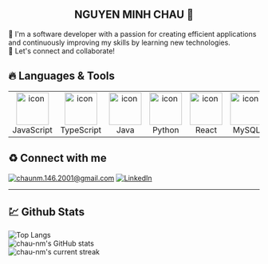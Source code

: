 <h2 align="center">NGUYEN MINH CHAU 👋</h2> 

<p>🌟 I'm a software developer with a passion for creating efficient applications and continuously improving my skills by learning new technologies. <br/> 🤝 Let's connect and collaborate!</p>

## <h2>🔥 Languages & Tools </h2>
<table>
<tr>
    <td align="center" width="96">
        <img src="https://techstack-generator.vercel.app/js-icon.svg" alt="icon" width="65" height="65" />
        <br>
        JavaScript
    </td>
    <td align="center" width="96">
        <img src="https://techstack-generator.vercel.app/ts-icon.svg" alt="icon" width="65" height="65" />
      <br>TypeScript
    </td>
    <td align="center" width="96">
        <img src="https://techstack-generator.vercel.app/java-icon.svg" alt="icon" width="65" height="65" />
          <br>
        Java
    </td>
    <td align="center" width="96">
        <img src="https://techstack-generator.vercel.app/python-icon.svg" alt="icon" width="65" height="65" />
        <br>
        Python
    </td>
    <td align="center" width="96">
        <img src="https://techstack-generator.vercel.app/react-icon.svg" alt="icon" width="65" height="65" />
        <br>
        React
    </td>
    <td align="center" width="96">
        <img src="https://techstack-generator.vercel.app/mysql-icon.svg" alt="icon" width="65" height="65" />
        <br>
        MySQL
    </td>
    <td align="center" width="96">
        <img src="https://techstack-generator.vercel.app/restapi-icon.svg" alt="icon" width="65" height="65" />
        <br>
        RestAPI
    </td>
      <td align="center" width="96">
        <img src="https://techstack-generator.vercel.app/kubernetes-icon.svg" alt="icon" width="65" height="65" />
        <br>
        Kubernetes
    </td>
    <td align="center" width="96">
        <img src="https://techstack-generator.vercel.app/docker-icon.svg" alt="icon" width="65" height="65" />
        <br>
        Docker
    </td>
 </tr>
</table>

## ♻️ Connect with me 
<a href="mailto:chaunm.146.2001@gmail.com" target="_blank"><img src="https://img.shields.io/badge/Gmail-D14836?style=for-the-badge&logo=gmail&logoColor=white" alt="chaunm.146.2001@gmail.com" title="chaunm.146.2001@gmail.com" align="center"/></a>
<a href="https://www.linkedin.com/in/nguyen-minh-chau-304a2b2b8/"><img src="https://img.shields.io/badge/LinkedIn-0077B5?style=for-the-badge&logo=linkedin&logoColor=white" alt="LinkedIn" title="LinkedIn" align="center"/></a>

<hr />

## 💹 Github Stats

![Top Langs](https://github-readme-stats.vercel.app/api/top-langs/?username=chau-nm&layout=compact&theme=dark) <br />
![chau-nm's GitHub stats](https://github-readme-stats.vercel.app/api?username=chau-nm&show_icons=true&hide=issues&theme=dark) <br />
![chau-nm's current streak](https://streak-stats.demolab.com/?user=chau-nm&count_private=true&theme=dark)
